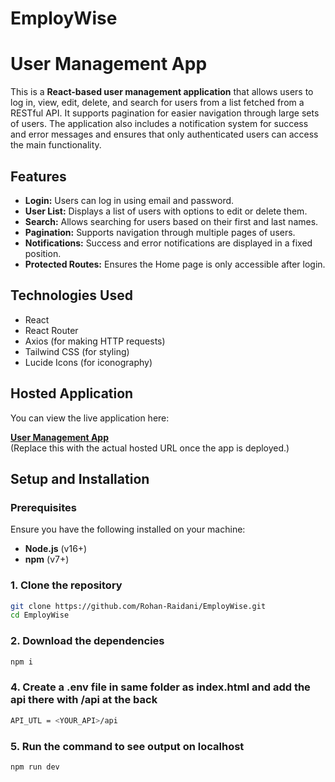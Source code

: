 # EmployWise

# User Management App

This is a **React-based user management application** that allows users to log in, view, edit, delete, and search for users from a list fetched from a RESTful API. It supports pagination for easier navigation through large sets of users. The application also includes a notification system for success and error messages and ensures that only authenticated users can access the main functionality.

## Features

- **Login:** Users can log in using email and password.
- **User List:** Displays a list of users with options to edit or delete them.
- **Search:** Allows searching for users based on their first and last names.
- **Pagination:** Supports navigation through multiple pages of users.
- **Notifications:** Success and error notifications are displayed in a fixed position.
- **Protected Routes:** Ensures the Home page is only accessible after login.

## Technologies Used

- React
- React Router
- Axios (for making HTTP requests)
- Tailwind CSS (for styling)
- Lucide Icons (for iconography)

## Hosted Application

You can view the live application here:

[**User Management App**](https://employ-wisee.vercel.app/)  
(Replace this with the actual hosted URL once the app is deployed.)

## Setup and Installation

### Prerequisites

Ensure you have the following installed on your machine:

- **Node.js** (v16+)
- **npm** (v7+)

### 1. Clone the repository

```bash
git clone https://github.com/Rohan-Raidani/EmployWise.git
cd EmployWise
```

### 2. Download the dependencies

```bash
npm i
```

### 4. Create a .env file in same folder as index.html and add the api there with /api at the back

```bash
API_UTL = <YOUR_API>/api
```

### 5. Run the command to see output on localhost

```bash
npm run dev
```
